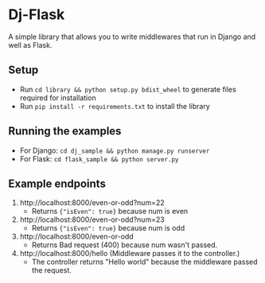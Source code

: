 # Dj-Flask

A simple library that allows you to write middlewares that run in Django and well as Flask.

## Setup
- Run `cd library && python setup.py bdist_wheel` to generate files required for installation
- Run `pip install -r requirements.txt` to install the library

## Running the examples
- For Django: `cd dj_sample && python manage.py runserver`
- For Flask: `cd flask_sample && python server.py`

## Example endpoints
1. http://localhost:8000/even-or-odd?num=22
    - Returns `{"isEven": true}` because num is even
2. http://localhost:8000/even-or-odd?num=23
    - Returns `{"isEven": true}` because num is odd
3. http://localhost:8000/even-or-odd
    - Returns Bad request (400) because num wasn't passed.
4. http://localhost:8000/hello (Middleware passes it to the controller.)
    - The controller returns "Hello world" because the middleware passed the request.
